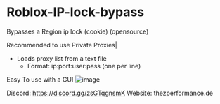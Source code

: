 # Roblox-IP-lock-bypass
Bypasses a Region ip lock (cookie) (opensource)

Recommended to use Private Proxies| 
 
- Loads proxy list from a text file
    - Format: ip:port:user:pass (one per line)

Easy To use with a GUI 
![image](https://github.com/user-attachments/assets/03219e3b-26a1-450c-9830-010ce3df8fb2)



Discord: https://discord.gg/zsGTqgnsmK
Website: thezperformance.de
